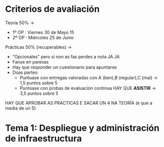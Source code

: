# Criterios de avaliación

Teoría 50% -> 
- 1º OP : Viernes 30 de Mayo 15 
- 2º OP : Miércoles 25 de Junio

Prácticas 50% (recuperables) ->
- "Opcionales" pero si non as fas perdes a nota JA JA
- Fanse en parexas
- Hay que responder un cuestionario para apuntarse
- Dúas partes:
  - Puntuase con entregas valoradas con A (ben),B (regular),C (mal) -> 1,5 puntos sobre 5 
  - Puntúase con probas de evaluación continua HAY QUE **ASISTIR** -> 3,5 puntos sobre 5
 

HAY QUE APROBAR AS PRACTICAS E SACAR UN 4 NA TEORÍA (e que a media de un 5)


# Tema 1: Despliegue y administración de infraestructura

